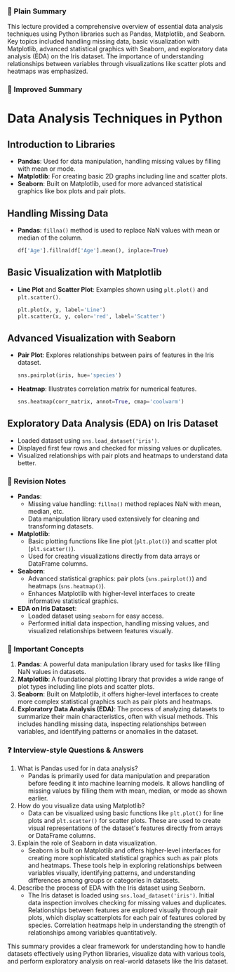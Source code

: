  ### 🧾 Plain Summary
This lecture provided a comprehensive overview of essential data analysis techniques using Python libraries such as Pandas, Matplotlib, and Seaborn. Key topics included handling missing data, basic visualization with Matplotlib, advanced statistical graphics with Seaborn, and exploratory data analysis (EDA) on the Iris dataset. The importance of understanding relationships between variables through visualizations like scatter plots and heatmaps was emphasized.

### 📝 Improved Summary
# Data Analysis Techniques in Python

## Introduction to Libraries
- **Pandas**: Used for data manipulation, handling missing values by filling with mean or mode.
- **Matplotlib**: For creating basic 2D graphs including line and scatter plots.
- **Seaborn**: Built on Matplotlib, used for more advanced statistical graphics like box plots and pair plots.

## Handling Missing Data
- **Pandas**: `fillna()` method is used to replace NaN values with mean or median of the column.
  ```python
  df['Age'].fillna(df['Age'].mean(), inplace=True)
  ```

## Basic Visualization with Matplotlib
- **Line Plot** and **Scatter Plot**: Examples shown using `plt.plot()` and `plt.scatter()`.
  ```python
  plt.plot(x, y, label='Line')
  plt.scatter(x, y, color='red', label='Scatter')
  ```

## Advanced Visualization with Seaborn
- **Pair Plot**: Explores relationships between pairs of features in the Iris dataset.
  ```python
  sns.pairplot(iris, hue='species')
  ```
- **Heatmap**: Illustrates correlation matrix for numerical features.
  ```python
  sns.heatmap(corr_matrix, annot=True, cmap='coolwarm')
  ```

## Exploratory Data Analysis (EDA) on Iris Dataset
- Loaded dataset using `sns.load_dataset('iris')`.
- Displayed first few rows and checked for missing values or duplicates.
- Visualized relationships with pair plots and heatmaps to understand data better.

### 📌 Revision Notes
- **Pandas**:
  - Missing value handling: `fillna()` method replaces NaN with mean, median, etc.
  - Data manipulation library used extensively for cleaning and transforming datasets.
- **Matplotlib**:
  - Basic plotting functions like line plot (`plt.plot()`) and scatter plot (`plt.scatter()`).
  - Used for creating visualizations directly from data arrays or DataFrame columns.
- **Seaborn**:
  - Advanced statistical graphics: pair plots (`sns.pairplot()`) and heatmaps (`sns.heatmap()`).
  - Enhances Matplotlib with higher-level interfaces to create informative statistical graphics.
- **EDA on Iris Dataset**:
  - Loaded dataset using `seaborn` for easy access.
  - Performed initial data inspection, handling missing values, and visualized relationships between features visually.

### 🧠 Important Concepts
1. **Pandas**: A powerful data manipulation library used for tasks like filling NaN values in datasets.
2. **Matplotlib**: A foundational plotting library that provides a wide range of plot types including line plots and scatter plots.
3. **Seaborn**: Built on Matplotlib, it offers higher-level interfaces to create more complex statistical graphics such as pair plots and heatmaps.
4. **Exploratory Data Analysis (EDA)**: The process of analyzing datasets to summarize their main characteristics, often with visual methods. This includes handling missing data, inspecting relationships between variables, and identifying patterns or anomalies in the dataset.

### ❓ Interview-style Questions & Answers
1. What is Pandas used for in data analysis?
   - Pandas is primarily used for data manipulation and preparation before feeding it into machine learning models. It allows handling of missing values by filling them with mean, median, or mode as shown earlier.
2. How do you visualize data using Matplotlib?
   - Data can be visualized using basic functions like `plt.plot()` for line plots and `plt.scatter()` for scatter plots. These are used to create visual representations of the dataset's features directly from arrays or DataFrame columns.
3. Explain the role of Seaborn in data visualization.
   - Seaborn is built on Matplotlib and offers higher-level interfaces for creating more sophisticated statistical graphics such as pair plots and heatmaps. These tools help in exploring relationships between variables visually, identifying patterns, and understanding differences among groups or categories in datasets.
4. Describe the process of EDA with the Iris dataset using Seaborn.
   - The Iris dataset is loaded using `sns.load_dataset('iris')`. Initial data inspection involves checking for missing values and duplicates. Relationships between features are explored visually through pair plots, which display scatterplots for each pair of features colored by species. Correlation heatmaps help in understanding the strength of relationships among variables quantitatively.

This summary provides a clear framework for understanding how to handle datasets effectively using Python libraries, visualize data with various tools, and perform exploratory analysis on real-world datasets like the Iris dataset.